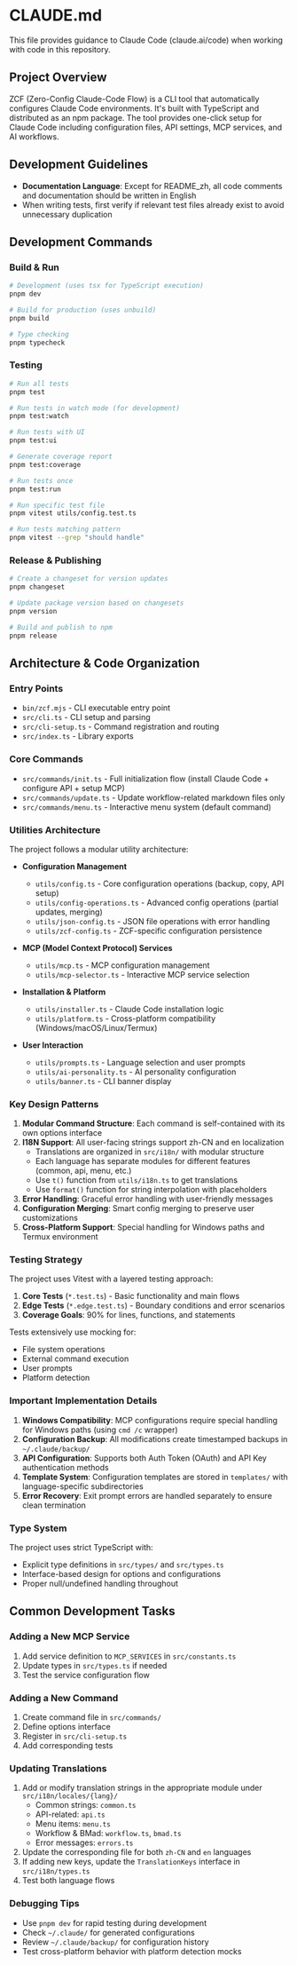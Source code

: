 # CLAUDE.md

This file provides guidance to Claude Code (claude.ai/code) when working with code in this repository.

## Project Overview

ZCF (Zero-Config Claude-Code Flow) is a CLI tool that automatically configures Claude Code environments. It's built with TypeScript and distributed as an npm package. The tool provides one-click setup for Claude Code including configuration files, API settings, MCP services, and AI workflows.

## Development Guidelines

- **Documentation Language**: Except for README_zh, all code comments and documentation should be written in English
- When writing tests, first verify if relevant test files already exist to avoid unnecessary duplication

## Development Commands

### Build & Run
```bash
# Development (uses tsx for TypeScript execution)
pnpm dev

# Build for production (uses unbuild)
pnpm build

# Type checking
pnpm typecheck
```

### Testing
```bash
# Run all tests
pnpm test

# Run tests in watch mode (for development)
pnpm test:watch

# Run tests with UI
pnpm test:ui

# Generate coverage report
pnpm test:coverage

# Run tests once
pnpm test:run

# Run specific test file
pnpm vitest utils/config.test.ts

# Run tests matching pattern
pnpm vitest --grep "should handle"
```

### Release & Publishing
```bash
# Create a changeset for version updates
pnpm changeset

# Update package version based on changesets
pnpm version

# Build and publish to npm
pnpm release
```

## Architecture & Code Organization

### Entry Points
- `bin/zcf.mjs` - CLI executable entry point
- `src/cli.ts` - CLI setup and parsing
- `src/cli-setup.ts` - Command registration and routing
- `src/index.ts` - Library exports

### Core Commands
- `src/commands/init.ts` - Full initialization flow (install Claude Code + configure API + setup MCP)
- `src/commands/update.ts` - Update workflow-related markdown files only
- `src/commands/menu.ts` - Interactive menu system (default command)

### Utilities Architecture
The project follows a modular utility architecture:

- **Configuration Management**
  - `utils/config.ts` - Core configuration operations (backup, copy, API setup)
  - `utils/config-operations.ts` - Advanced config operations (partial updates, merging)
  - `utils/json-config.ts` - JSON file operations with error handling
  - `utils/zcf-config.ts` - ZCF-specific configuration persistence

- **MCP (Model Context Protocol) Services**
  - `utils/mcp.ts` - MCP configuration management
  - `utils/mcp-selector.ts` - Interactive MCP service selection

- **Installation & Platform**
  - `utils/installer.ts` - Claude Code installation logic
  - `utils/platform.ts` - Cross-platform compatibility (Windows/macOS/Linux/Termux)

- **User Interaction**
  - `utils/prompts.ts` - Language selection and user prompts
  - `utils/ai-personality.ts` - AI personality configuration
  - `utils/banner.ts` - CLI banner display

### Key Design Patterns

1. **Modular Command Structure**: Each command is self-contained with its own options interface
2. **I18N Support**: All user-facing strings support zh-CN and en localization
   - Translations are organized in `src/i18n/` with modular structure
   - Each language has separate modules for different features (common, api, menu, etc.)
   - Use `t()` function from `utils/i18n.ts` to get translations
   - Use `format()` function for string interpolation with placeholders
3. **Error Handling**: Graceful error handling with user-friendly messages
4. **Configuration Merging**: Smart config merging to preserve user customizations
5. **Cross-Platform Support**: Special handling for Windows paths and Termux environment

### Testing Strategy

The project uses Vitest with a layered testing approach:

1. **Core Tests** (`*.test.ts`) - Basic functionality and main flows
2. **Edge Tests** (`*.edge.test.ts`) - Boundary conditions and error scenarios
3. **Coverage Goals**: 90% for lines, functions, and statements

Tests extensively use mocking for:
- File system operations
- External command execution
- User prompts
- Platform detection

### Important Implementation Details

1. **Windows Compatibility**: MCP configurations require special handling for Windows paths (using `cmd /c` wrapper)
2. **Configuration Backup**: All modifications create timestamped backups in `~/.claude/backup/`
3. **API Configuration**: Supports both Auth Token (OAuth) and API Key authentication methods
4. **Template System**: Configuration templates are stored in `templates/` with language-specific subdirectories
5. **Error Recovery**: Exit prompt errors are handled separately to ensure clean termination

### Type System

The project uses strict TypeScript with:
- Explicit type definitions in `src/types/` and `src/types.ts`
- Interface-based design for options and configurations
- Proper null/undefined handling throughout

## Common Development Tasks

### Adding a New MCP Service
1. Add service definition to `MCP_SERVICES` in `src/constants.ts`
2. Update types in `src/types.ts` if needed
3. Test the service configuration flow

### Adding a New Command
1. Create command file in `src/commands/`
2. Define options interface
3. Register in `src/cli-setup.ts`
4. Add corresponding tests

### Updating Translations
1. Add or modify translation strings in the appropriate module under `src/i18n/locales/{lang}/`
   - Common strings: `common.ts`
   - API-related: `api.ts`
   - Menu items: `menu.ts`
   - Workflow & BMad: `workflow.ts`, `bmad.ts`
   - Error messages: `errors.ts`
2. Update the corresponding file for both `zh-CN` and `en` languages
3. If adding new keys, update the `TranslationKeys` interface in `src/i18n/types.ts`
4. Test both language flows

### Debugging Tips
- Use `pnpm dev` for rapid testing during development
- Check `~/.claude/` for generated configurations
- Review `~/.claude/backup/` for configuration history
- Test cross-platform behavior with platform detection mocks
```
